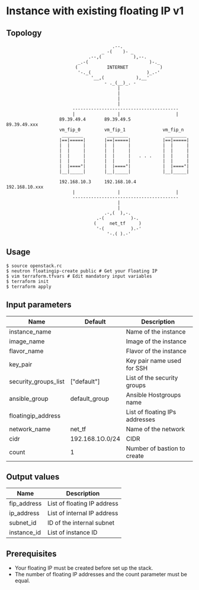 # Instance with existing floating IP v1

## Topology
```
                                        .--.               
                                    _ -(    )- _           
                               .--,(            ),--.      
                           _.-(                       )-._ 
                          (           INTERNET            )
                           '-._(                     )_.-' 
                                '__,(            ),__'     
                                     - ._(__)_. -          
                                          |
                                          |
                                          |
                                          |
                         ----------------------------------------
                         |                |                     |
                    89.39.49.4       89.39.49.5            89.39.49.xxx
                    vm_fip_0         vm_fip_1              vm_fip_n 
                     ________         ________              ________ 
                    |==|=====|       |==|=====|            |==|=====|
                    |  |     |       |  |     |            |  |     |
                    |  |     |       |  |     |            |  |     |
                    |  |     |       |  |     |   . . .    |  |     |
                    |  |     |       |  |     |            |  |     |
                    |  |====°|       |  |====°|            |  |====°|
                    |__|_____|       |__|_____|            |__|_____|
                    
                    192.168.10.3     192.168.10.4         192.168.10.xxx
                         |                |                     |
                         ----------------------------------------
                                          |
                                          |
                                     .-,(  ),-.     
                                  .-(          )-.  
                                 (     net_tf     ) 
                                  '-(          ).-' 
                                      '-.( ).-'
```

## Usage
```
$ source openstack.rc
$ neutron floatingip-create public # Get your Floating IP
$ vim terraform.tfvars # Edit mandatory input variables
$ terraform init
$ terraform apply
```
## Input parameters
| Name                 | Default         | Description                                  |
|----------------------|-----------------|----------------------------------------------|
| instance_name        |                 | Name of the instance                         |
| image_name           |                 | Image of the instance                        |
| flavor_name          |                 | Flavor of the instance                       |
| key_pair             |                 | Key pair name used for SSH                   |
| security_groups_list | ["default"]     | List of the security groups                  |
| ansible_group        | default_group   | Ansible Hostgroups name                      |
| floatingip_address   |                 | List of floating IPs addresses               |
| network_name         | net_tf          | Name of the network                          |
| cidr                 | 192.168.1O.0/24 | CIDR                                         |
| count                | 1               | Number of bastion to create                  |

## Output values
| Name          | Description                                  |
|---------------|----------------------------------------------|
| fip_address   | List of floating IP address                  |
| ip_address    | List of internal IP address                  |
| subnet_id     | ID of the internal subnet                    |
| instance_id   | List of instance ID                          |

## Prerequisites
* Your floating IP must be created before set up the stack.
* The number of floating IP addresses and the count parameter must be equal.
